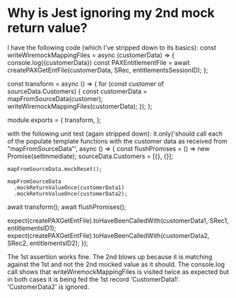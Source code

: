 
# Why is Jest ignoring my 2nd mock return value?

I have the following code (which I've stripped down to its basics):
const writeWiremockMappingFiles = async (customerData) => {
console.log({customerData})
  const PAXEntitlementFile = await createPAXGetEntFile(customerData, SRec, entitlementsSessionID);
};

const transform = async () => {
  for (const customer of sourceData.Customers) {
    const customerData = mapFromSourceData(customer);
    writeWiremockMappingFiles(customerData);
  });
};

module.exports = {
  transform,
};

with the following unit test (again stripped down):
it.only('should call each of the populate template functions with the customer data as received from "mapFromSourceData"’, async () => {
    const flushPromises = () => new Promise(setImmediate);
    sourceData.Customers = [{}, {}];

    mapFromSourceData.mockReset();

    mapFromSourceData
      .mockReturnValueOnce(customerData1)
      .mockReturnValueOnce(customerData2);

  await transform();
  await flushPromises();

  expect(createPAXGetEntFile).toHaveBeenCalledWith(customerData1, SRec1, entitlementsID1);
  expect(createPAXGetEntFile).toHaveBeenCalledWith(customerData2, SRec2, entitlementsID2);
});

The 1st assertion works fine. The 2nd blows up because it is matching against the 1st and not the 2nd mocked value as it should. The console.log call shows that writeWiremockMappingFiles is visited twice as expected but in both cases it is being fed the 1st record 'CustomerData1'. 'CustomerData2' is ignored.

        